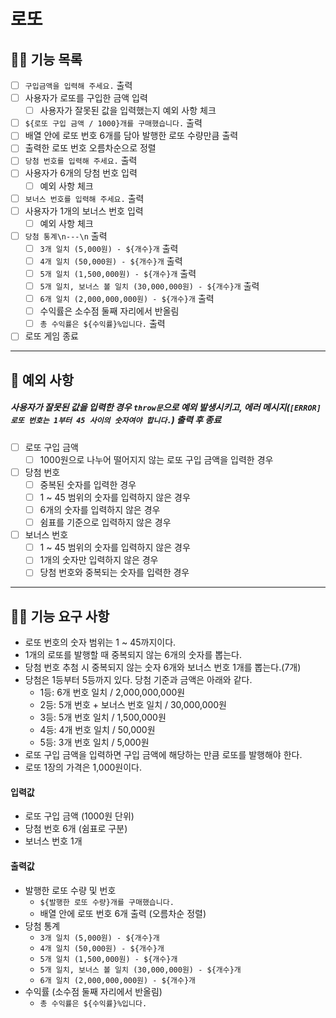 # 로또

## ✍🏻 기능 목록

- [ ] `구입금액을 입력해 주세요.` 출력
- [ ] 사용자가 로또를 구입한 금액 입력
  - [ ] 사용자가 잘못된 값을 입력했는지 예외 사항 체크
- [ ] `${로또 구입 금액 / 1000}개를 구매했습니다.` 출력
- [ ] 배열 안에 로또 번호 6개를 담아 발행한 로또 수량만큼 출력
- [ ] 출력한 로또 번호 오름차순으로 정렬
- [ ] `당첨 번호를 입력해 주세요.` 출력
- [ ] 사용자가 6개의 당첨 번호 입력
  - [ ] 예외 사항 체크
- [ ] `보너스 번호를 입력해 주세요.` 출력
- [ ] 사용자가 1개의 보너스 번호 입력
  - [ ] 예외 사항 체크
- [ ] `당첨 통계\n---\n` 출력
  - [ ] `3개 일치 (5,000원) - ${개수}개` 출력
  - [ ] `4개 일치 (50,000원) - ${개수}개` 출력
  - [ ] `5개 일치 (1,500,000원) - ${개수}개` 출력
  - [ ] `5개 일치, 보너스 볼 일치 (30,000,000원) - ${개수}개` 출력
  - [ ] `6개 일치 (2,000,000,000원) - ${개수}개` 출력
  - [ ] 수익률은 소수점 둘째 자리에서 반올림
  - [ ] `총 수익률은 ${수익률}%입니다.` 출력
- [ ] 로또 게임 종료

---

## 🚫 예외 사항

##### 사용자가 잘못된 값을 입력한 경우 `throw문`으로 예외 발생시키고, 에러 메시지(`[ERROR] 로또 번호는 1부터 45 사이의 숫자여야 합니다.`) 출력 후 종료

- [ ] 로또 구입 금액
  - [ ] 1000원으로 나누어 떨어지지 않는 로또 구입 금액을 입력한 경우
- [ ] 당첨 번호
  - [ ] 중복된 숫자를 입력한 경우
  - [ ] 1 ~ 45 범위의 숫자를 입력하지 않은 경우
  - [ ] 6개의 숫자를 입력하지 않은 경우
  - [ ] 쉼표를 기준으로 입력하지 않은 경우
- [ ] 보너스 번호
  - [ ] 1 ~ 45 범위의 숫자를 입력하지 않은 경우
  - [ ] 1개의 숫자만 입력하지 않은 경우
  - [ ] 당첨 번호와 중복되는 숫자를 입력한 경우

---

## 👌🏻 기능 요구 사항

- 로또 번호의 숫자 범위는 1 ~ 45까지이다.
- 1개의 로또를 발행할 때 중복되지 않는 6개의 숫자를 뽑는다.
- 당첨 번호 추첨 시 중복되지 않는 숫자 6개와 보너스 번호 1개를 뽑는다.(7개)
- 당첨은 1등부터 5등까지 있다. 당첨 기준과 금액은 아래와 같다.
  - 1등: 6개 번호 일치 / 2,000,000,000원
  - 2등: 5개 번호 + 보너스 번호 일치 / 30,000,000원
  - 3등: 5개 번호 일치 / 1,500,000원
  - 4등: 4개 번호 일치 / 50,000원
  - 5등: 3개 번호 일치 / 5,000원
- 로또 구입 금액을 입력하면 구입 금액에 해당하는 만큼 로또를 발행해야 한다.
- 로또 1장의 가격은 1,000원이다.

#### 입력값

- 로또 구입 금액 (1000원 단위)
- 당첨 번호 6개 (쉼표로 구분)
- 보너스 번호 1개

#### 출력값

- 발행한 로또 수량 및 번호
  - `${발행한 로또 수량}개를 구매했습니다.`
  - 배열 안에 로또 번호 6개 출력 (오름차순 정렬)
- 당첨 통계
  - `3개 일치 (5,000원) - ${개수}개`
  - `4개 일치 (50,000원) - ${개수}개`
  - `5개 일치 (1,500,000원) - ${개수}개`
  - `5개 일치, 보너스 볼 일치 (30,000,000원) - ${개수}개`
  - `6개 일치 (2,000,000,000원) - ${개수}개`
- 수익률 (소수점 둘째 자리에서 반올림)
  - `총 수익률은 ${수익률}%입니다.`

